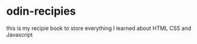 # odin-recipies

this is my recipie book to store everything I learned about HTML CSS and Javascript
